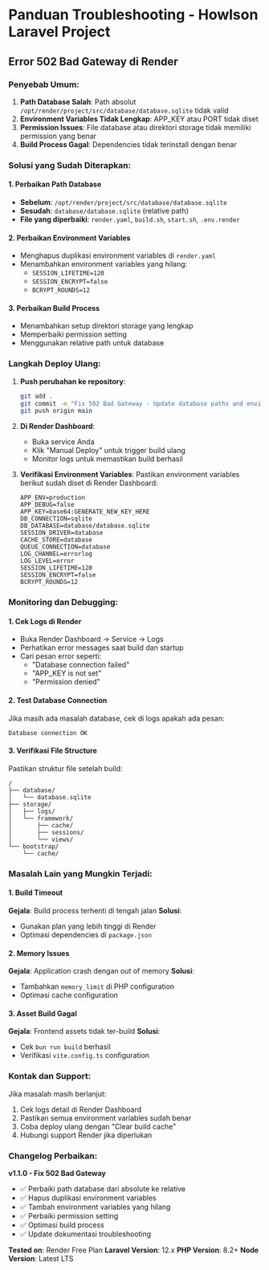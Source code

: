# Panduan Troubleshooting - Howlson Laravel Project

## Error 502 Bad Gateway di Render

### Penyebab Umum:
1. **Path Database Salah**: Path absolut `/opt/render/project/src/database/database.sqlite` tidak valid
2. **Environment Variables Tidak Lengkap**: APP_KEY atau PORT tidak diset
3. **Permission Issues**: File database atau direktori storage tidak memiliki permission yang benar
4. **Build Process Gagal**: Dependencies tidak terinstall dengan benar

### Solusi yang Sudah Diterapkan:

#### 1. Perbaikan Path Database
- **Sebelum**: `/opt/render/project/src/database/database.sqlite`
- **Sesudah**: `database/database.sqlite` (relative path)
- **File yang diperbaiki**: `render.yaml`, `build.sh`, `start.sh`, `.env.render`

#### 2. Perbaikan Environment Variables
- Menghapus duplikasi environment variables di `render.yaml`
- Menambahkan environment variables yang hilang:
  - `SESSION_LIFETIME=120`
  - `SESSION_ENCRYPT=false`
  - `BCRYPT_ROUNDS=12`

#### 3. Perbaikan Build Process
- Menambahkan setup direktori storage yang lengkap
- Memperbaiki permission setting
- Menggunakan relative path untuk database

### Langkah Deploy Ulang:

1. **Push perubahan ke repository**:
   ```bash
   git add .
   git commit -m "Fix 502 Bad Gateway - Update database paths and environment config"
   git push origin main
   ```

2. **Di Render Dashboard**:
   - Buka service Anda
   - Klik "Manual Deploy" untuk trigger build ulang
   - Monitor logs untuk memastikan build berhasil

3. **Verifikasi Environment Variables**:
   Pastikan environment variables berikut sudah diset di Render Dashboard:
   ```
   APP_ENV=production
   APP_DEBUG=false
   APP_KEY=base64:GENERATE_NEW_KEY_HERE
   DB_CONNECTION=sqlite
   DB_DATABASE=database/database.sqlite
   SESSION_DRIVER=database
   CACHE_STORE=database
   QUEUE_CONNECTION=database
   LOG_CHANNEL=errorlog
   LOG_LEVEL=error
   SESSION_LIFETIME=120
   SESSION_ENCRYPT=false
   BCRYPT_ROUNDS=12
   ```

### Monitoring dan Debugging:

#### 1. Cek Logs di Render
- Buka Render Dashboard → Service → Logs
- Perhatikan error messages saat build dan startup
- Cari pesan error seperti:
  - "Database connection failed"
  - "APP_KEY is not set"
  - "Permission denied"

#### 2. Test Database Connection
Jika masih ada masalah database, cek di logs apakah ada pesan:
```
Database connection OK
```

#### 3. Verifikasi File Structure
Pastikan struktur file setelah build:
```
/
├── database/
│   └── database.sqlite
├── storage/
│   ├── logs/
│   └── framework/
│       ├── cache/
│       ├── sessions/
│       └── views/
└── bootstrap/
    └── cache/
```

### Masalah Lain yang Mungkin Terjadi:

#### 1. Build Timeout
**Gejala**: Build process terhenti di tengah jalan
**Solusi**: 
- Gunakan plan yang lebih tinggi di Render
- Optimasi dependencies di `package.json`

#### 2. Memory Issues
**Gejala**: Application crash dengan out of memory
**Solusi**:
- Tambahkan `memory_limit` di PHP configuration
- Optimasi cache configuration

#### 3. Asset Build Gagal
**Gejala**: Frontend assets tidak ter-build
**Solusi**:
- Cek `bun run build` berhasil
- Verifikasi `vite.config.ts` configuration

### Kontak dan Support:

Jika masalah masih berlanjut:
1. Cek logs detail di Render Dashboard
2. Pastikan semua environment variables sudah benar
3. Coba deploy ulang dengan "Clear build cache"
4. Hubungi support Render jika diperlukan

### Changelog Perbaikan:

**v1.1.0 - Fix 502 Bad Gateway**
- ✅ Perbaiki path database dari absolute ke relative
- ✅ Hapus duplikasi environment variables
- ✅ Tambah environment variables yang hilang
- ✅ Perbaiki permission setting
- ✅ Optimasi build process
- ✅ Update dokumentasi troubleshooting

**Tested on**: Render Free Plan
**Laravel Version**: 12.x
**PHP Version**: 8.2+
**Node Version**: Latest LTS
